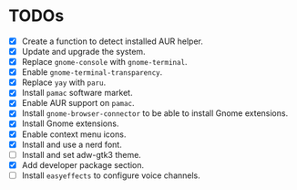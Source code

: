 # TODOs

- [X] Create a function to detect installed AUR helper.
- [X] Update and upgrade the system.
- [X] Replace `gnome-console` with `gnome-terminal`.
- [X] Enable `gnome-terminal-transparency`.
- [X] Replace `yay` with `paru`.
- [X] Install `pamac` software market.
- [X] Enable AUR support on `pamac`.
- [X] Install `gnome-browser-connector` to be able to install Gnome extensions.
- [X] Install Gnome extensions.
- [X] Enable context menu icons.
- [X] Install and use a nerd font.
- [ ] Install and set adw-gtk3 theme.
- [X] Add developer package section.
- [ ] Install `easyeffects` to configure voice channels.
